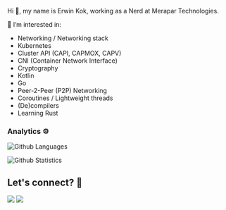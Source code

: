 Hi 👋, my name is Erwin Kok, working as a Nerd at Merapar Technologies.

👀 I’m interested in:
- Networking / Networking stack
- Kubernetes
- Cluster API (CAPI, CAPMOX, CAPV)
- CNI (Container Network Interface)
- Cryptography
- Kotlin
- Go
- Peer-2-Peer (P2P) Networking
- Coroutines / Lightweight threads
- (De)compilers
- Learning Rust
  

### Analytics ⚙️

![Github Languages](https://github-readme-stats.vercel.app/api/top-langs/?username=erwin-kok&layout=compact&count_private=true)

![Github Statistics](https://github-readme-stats.vercel.app/api/?username=erwin-kok&count_private=true&show_icons=true)

## Let's connect? 🤝

<p align="left">
<a href="https://www.linkedin.com/in/erwin-kok-5791502/"><img src="https://img.shields.io/badge/-LinkedIn-0077B5?style=flat&logo=Linkedin&logoColor=white"/></a>
<a href="mailto:erwin.kok@protonmail.com"><img src="https://img.shields.io/badge/-email-8B89CC?style=flat&logo=protonmail&logoColor=white"/></a>
